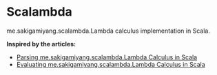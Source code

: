 # Scalambda

me.sakigamiyang.scalambda.Lambda calculus implementation in Scala.

**Inspired by the articles:**

- [Parsing me.sakigamiyang.scalambda.Lambda Calculus in Scala](https://www.jrebel.com/blog/parsing-lambda-calculus-in-scala)
- [Evaluating me.sakigamiyang.scalambda.Lambda Calculus in Scala](https://www.jrebel.com/blog/evaluating-lambda-calculus-in-scala)